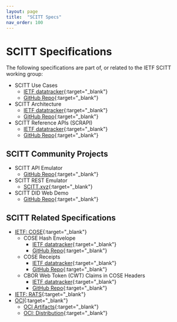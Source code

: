 ```yaml
---
layout: page
title:  "SCITT Specs"
nav_order: 100
---
```


# SCITT Specifications

The following specifications are part of, or related to the IETF SCITT working group:

- SCITT Use Cases
  - [IETF datatracker](https://datatracker.ietf.org/doc/draft-ietf-scitt-software-use-cases/){:target="_blank"}
  - [GitHub Repo](https://github.com/ietf-wg-scitt/draft-ietf-scitt-software-use-cases){:target="_blank"}
- SCITT Architecture
  - [IETF datatracker](https://datatracker.ietf.org/doc/draft-ietf-scitt-architecture/){:target="_blank"}
  - [GitHub Repo](https://github.com/ietf-wg-scitt/draft-ietf-scitt-architecture){:target="_blank"}
- SCITT Reference APIs (SCRAPI)
  - [IETF datatracker](https://datatracker.ietf.org/doc/draft-ietf-scitt-scrapi/){:target="_blank"}
  - [GitHub Repo](https://github.com/ietf-wg-scitt/draft-ietf-scitt-scrapi){:target="_blank"}

## SCITT Community Projects

- SCITT API Emulator
  - [GitHub Repo](https://github.com/scitt-community/scitt-api-emulator){:target="_blank"}
- SCITT REST Emulator
  - [SCITT.xyz](https://scitt.xyz/){:target="_blank"}
- SCITT DID Web Demo
  - [GitHub Repo](https://github.com/scitt-community/did-web-demo){:target="_blank"}

## SCITT Related Specifications

- [IETF: COSE](https://datatracker.ietf.org/doc/html/rfc8152){:target="_blank"}
  - COSE Hash Envelope
    - [IETF datatracker](https://datatracker.ietf.org/doc/draft-steele-cose-hash-envelope/){:target="_blank"}
    - [GitHub Repo](https://github.com/OR13/draft-steele-cose-hash-envelope){:target="_blank"}
  - COSE Receipts
    - [IETF datatracker](https://datatracker.ietf.org/doc/draft-ietf-cose-merkle-tree-proofs/){:target="_blank"}
    - [GitHub Repo](https://github.com/cose-wg/draft-ietf-cose-merkle-tree-proofs){:target="_blank"}
  - CBOR Web Token (CWT) Claims in COSE Headers
    - [IETF datatracker](https://datatracker.ietf.org/doc/draft-ietf-cose-cwt-claims-in-headers/){:target="_blank"}
    - [GitHub Repo](https://github.com/tplooker/draft-ietf-cose-cwt-claims-in-headers){:target="_blank"}
- [IETF: RATS](https://datatracker.ietf.org/wg/rats/documents/){:target="_blank"}
- [OCI](https://github.com/opencontainers/){:target="_blank"}
  - [OCI Artifacts](https://github.com/opencontainers/artifacts/){:target="_blank"}
  - [OCI: Distribution](https://github.com/opencontainers/distribution-spec){:target="_blank"}
